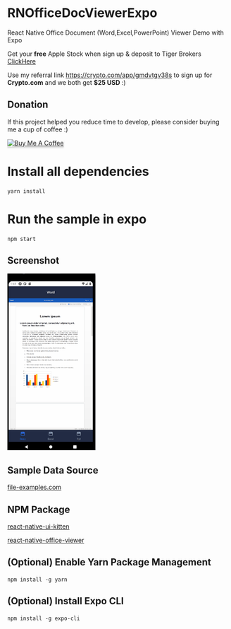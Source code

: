 # RNOfficeDocViewerExpo

React Native Office Document (Word,Excel,PowerPoint) Viewer Demo with Expo

Get your **free** Apple Stock when sign up & deposit to Tiger Brokers 
[ClickHere](https://www.tigerbrokers.com.sg/activity/forapp/invitflow-intl/signup.html?template=invite202011&lang=en_US&invite=E9WV2L)

Use my referral link https://crypto.com/app/gmdvtgv38s to sign up for **Crypto.com** and we both get **$25 USD** :)

## Donation

If this project helped you reduce time to develop, please consider buying me a cup of coffee :)

<a href="https://www.buymeacoffee.com/ongyishen" 
target="_blank">
<img src="https://www.buymeacoffee.com/assets/img/custom_images/orange_img.png" 
alt="Buy Me A Coffee" style="height: 41px !important;width: 174px !important;box-shadow: 0px 3px 2px 0px rgba(190, 190, 190, 0.5) !important;-webkit-box-shadow: 0px 3px 2px 0px rgba(190, 190, 190, 0.5) !important;" ></a>

# Install all dependencies
```
yarn install
```

# Run the sample in expo
```
npm start
```

## Screenshot
<img src="https://github.com/ongyishen/RNOfficeDocViewerExpo/blob/main/Sample.gif?raw=true" width="200" height="400" />

## Sample Data Source
[file-examples.com](https://file-examples.com/)

## NPM Package
[react-native-ui-kitten](https://akveo.github.io/react-native-ui-kitten/)

[react-native-office-viewer](https://github.com/sishuguojixuefu/react-native-office-viewer)

## (Optional) Enable Yarn Package Management
```
npm install -g yarn
```

## (Optional) Install Expo CLI
```
npm install -g expo-cli
```
